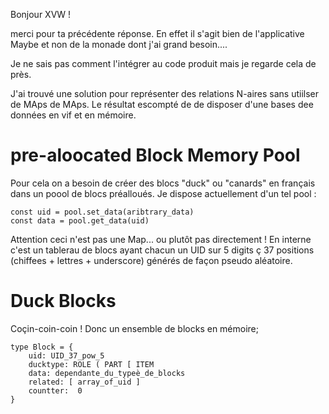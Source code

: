 
Bonjour XVW ! 

merci pour ta précédente réponse. En effet il s'agit bien de l'applicative Maybe et non de la monade dont j'ai grand besoin....

Je ne sais pas comment l'intégrer au code produit mais je regarde cela de près.

J'ai trouvé une solution pour représenter des relations N-aires sans utiilser de MAps de MAps. Le résultat escompté de de disposer d'une bases dee données en vif et en mémoire.

# pre-aloocated Block Memory Pool

Pour cela on a besoin de créer des blocs "duck" ou "canards" en français dans un poool de blocs préalloués. Je dispose actuellement d'un tel pool :

    const uid = pool.set_data(aribtrary_data)
    const data = pool.get_data(uid)

Attention ceci n'est pas une Map... ou plutôt pas directement ! En interne c'est un tablerau de blocs ayant chacun un UID sur 5 digits ç 37 positions (chiffees + lettres + underscore) générés de façon pseudo aléatoire.

# Duck Blocks

Coçin-coin-coin ! Donc un ensemble de blocks en mémoire;

    type Block = {
        uid: UID_37_pow_5
        ducktype: ROLE ( PART [ ITEM
        data: dependante_du_typeè_de_blocks
        related: [ array_of_uid ]
        countter:  0
    }








